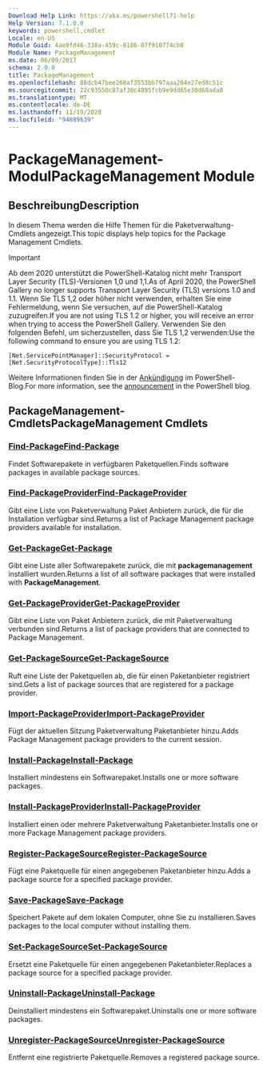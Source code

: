 ```yaml
---
Download Help Link: https://aka.ms/powershell71-help
Help Version: 7.1.0.0
keywords: powershell,cmdlet
Locale: en-US
Module Guid: 4ae9fd46-338a-459c-8186-07f910774cb8
Module Name: PackageManagement
ms.date: 06/09/2017
schema: 2.0.0
title: PackageManagement
ms.openlocfilehash: 88dcb47bee268af3553bb797aaa264e27ed8c51c
ms.sourcegitcommit: 22c93550c87af30c4895fcb9e9dd65e30d60ada0
ms.translationtype: MT
ms.contentlocale: de-DE
ms.lasthandoff: 11/19/2020
ms.locfileid: "94889639"
---
```

# <span data-ttu-id="a45ea-103">PackageManagement-Modul</span><span class="sxs-lookup"><span data-stu-id="a45ea-103">PackageManagement Module</span></span>

## <span data-ttu-id="a45ea-104">Beschreibung</span><span class="sxs-lookup"><span data-stu-id="a45ea-104">Description</span></span>

<span data-ttu-id="a45ea-105">In diesem Thema werden die Hilfe Themen für die Paketverwaltung-Cmdlets angezeigt.</span><span class="sxs-lookup"><span data-stu-id="a45ea-105">This topic displays help topics for the Package Management Cmdlets.</span></span>

> [!IMPORTANT]
> <span data-ttu-id="a45ea-106">Ab dem 2020 unterstützt die PowerShell-Katalog nicht mehr Transport Layer Security (TLS)-Versionen 1,0 und 1,1.</span><span class="sxs-lookup"><span data-stu-id="a45ea-106">As of April 2020, the PowerShell Gallery no longer supports Transport Layer Security (TLS) versions 1.0 and 1.1.</span></span> <span data-ttu-id="a45ea-107">Wenn Sie TLS 1,2 oder höher nicht verwenden, erhalten Sie eine Fehlermeldung, wenn Sie versuchen, auf die PowerShell-Katalog zuzugreifen.</span><span class="sxs-lookup"><span data-stu-id="a45ea-107">If you are not using TLS 1.2 or higher, you will receive an error when trying to access the PowerShell Gallery.</span></span> <span data-ttu-id="a45ea-108">Verwenden Sie den folgenden Befehl, um sicherzustellen, dass Sie TLS 1,2 verwenden:</span><span class="sxs-lookup"><span data-stu-id="a45ea-108">Use the following command to ensure you are using TLS 1.2:</span></span>
>
> `[Net.ServicePointManager]::SecurityProtocol = [Net.SecurityProtocolType]::Tls12`
>
> <span data-ttu-id="a45ea-109">Weitere Informationen finden Sie in der [Ankündigung](https://devblogs.microsoft.com/powershell/powershell-gallery-tls-support/) im PowerShell-Blog.</span><span class="sxs-lookup"><span data-stu-id="a45ea-109">For more information, see the [announcement](https://devblogs.microsoft.com/powershell/powershell-gallery-tls-support/) in the PowerShell blog.</span></span>

## <span data-ttu-id="a45ea-110">PackageManagement-Cmdlets</span><span class="sxs-lookup"><span data-stu-id="a45ea-110">PackageManagement Cmdlets</span></span>

### [<span data-ttu-id="a45ea-111">Find-Package</span><span class="sxs-lookup"><span data-stu-id="a45ea-111">Find-Package</span></span>](Find-Package.md)
<span data-ttu-id="a45ea-112">Findet Softwarepakete in verfügbaren Paketquellen.</span><span class="sxs-lookup"><span data-stu-id="a45ea-112">Finds software packages in available package sources.</span></span>

### [<span data-ttu-id="a45ea-113">Find-PackageProvider</span><span class="sxs-lookup"><span data-stu-id="a45ea-113">Find-PackageProvider</span></span>](Find-PackageProvider.md)
<span data-ttu-id="a45ea-114">Gibt eine Liste von Paketverwaltung Paket Anbietern zurück, die für die Installation verfügbar sind.</span><span class="sxs-lookup"><span data-stu-id="a45ea-114">Returns a list of Package Management package providers available for installation.</span></span>

### [<span data-ttu-id="a45ea-115">Get-Package</span><span class="sxs-lookup"><span data-stu-id="a45ea-115">Get-Package</span></span>](Get-Package.md)
<span data-ttu-id="a45ea-116">Gibt eine Liste aller Softwarepakete zurück, die mit **packagemanagement** installiert wurden.</span><span class="sxs-lookup"><span data-stu-id="a45ea-116">Returns a list of all software packages that were installed with **PackageManagement**.</span></span>

### [<span data-ttu-id="a45ea-117">Get-PackageProvider</span><span class="sxs-lookup"><span data-stu-id="a45ea-117">Get-PackageProvider</span></span>](Get-PackageProvider.md)
<span data-ttu-id="a45ea-118">Gibt eine Liste von Paket Anbietern zurück, die mit Paketverwaltung verbunden sind.</span><span class="sxs-lookup"><span data-stu-id="a45ea-118">Returns a list of package providers that are connected to Package Management.</span></span>

### [<span data-ttu-id="a45ea-119">Get-PackageSource</span><span class="sxs-lookup"><span data-stu-id="a45ea-119">Get-PackageSource</span></span>](Get-PackageSource.md)
<span data-ttu-id="a45ea-120">Ruft eine Liste der Paketquellen ab, die für einen Paketanbieter registriert sind.</span><span class="sxs-lookup"><span data-stu-id="a45ea-120">Gets a list of package sources that are registered for a package provider.</span></span>

### [<span data-ttu-id="a45ea-121">Import-PackageProvider</span><span class="sxs-lookup"><span data-stu-id="a45ea-121">Import-PackageProvider</span></span>](Import-PackageProvider.md)
<span data-ttu-id="a45ea-122">Fügt der aktuellen Sitzung Paketverwaltung Paketanbieter hinzu.</span><span class="sxs-lookup"><span data-stu-id="a45ea-122">Adds Package Management package providers to the current session.</span></span>

### [<span data-ttu-id="a45ea-123">Install-Package</span><span class="sxs-lookup"><span data-stu-id="a45ea-123">Install-Package</span></span>](Install-Package.md)
<span data-ttu-id="a45ea-124">Installiert mindestens ein Softwarepaket.</span><span class="sxs-lookup"><span data-stu-id="a45ea-124">Installs one or more software packages.</span></span>

### [<span data-ttu-id="a45ea-125">Install-PackageProvider</span><span class="sxs-lookup"><span data-stu-id="a45ea-125">Install-PackageProvider</span></span>](Install-PackageProvider.md)
<span data-ttu-id="a45ea-126">Installiert einen oder mehrere Paketverwaltung Paketanbieter.</span><span class="sxs-lookup"><span data-stu-id="a45ea-126">Installs one or more Package Management package providers.</span></span>

### [<span data-ttu-id="a45ea-127">Register-PackageSource</span><span class="sxs-lookup"><span data-stu-id="a45ea-127">Register-PackageSource</span></span>](Register-PackageSource.md)
<span data-ttu-id="a45ea-128">Fügt eine Paketquelle für einen angegebenen Paketanbieter hinzu.</span><span class="sxs-lookup"><span data-stu-id="a45ea-128">Adds a package source for a specified package provider.</span></span>

### [<span data-ttu-id="a45ea-129">Save-Package</span><span class="sxs-lookup"><span data-stu-id="a45ea-129">Save-Package</span></span>](Save-Package.md)
<span data-ttu-id="a45ea-130">Speichert Pakete auf dem lokalen Computer, ohne Sie zu installieren.</span><span class="sxs-lookup"><span data-stu-id="a45ea-130">Saves packages to the local computer without installing them.</span></span>

### [<span data-ttu-id="a45ea-131">Set-PackageSource</span><span class="sxs-lookup"><span data-stu-id="a45ea-131">Set-PackageSource</span></span>](Set-PackageSource.md)
<span data-ttu-id="a45ea-132">Ersetzt eine Paketquelle für einen angegebenen Paketanbieter.</span><span class="sxs-lookup"><span data-stu-id="a45ea-132">Replaces a package source for a specified package provider.</span></span>

### [<span data-ttu-id="a45ea-133">Uninstall-Package</span><span class="sxs-lookup"><span data-stu-id="a45ea-133">Uninstall-Package</span></span>](Uninstall-Package.md)
<span data-ttu-id="a45ea-134">Deinstalliert mindestens ein Softwarepaket.</span><span class="sxs-lookup"><span data-stu-id="a45ea-134">Uninstalls one or more software packages.</span></span>

### [<span data-ttu-id="a45ea-135">Unregister-PackageSource</span><span class="sxs-lookup"><span data-stu-id="a45ea-135">Unregister-PackageSource</span></span>](Unregister-PackageSource.md)
<span data-ttu-id="a45ea-136">Entfernt eine registrierte Paketquelle.</span><span class="sxs-lookup"><span data-stu-id="a45ea-136">Removes a registered package source.</span></span>

